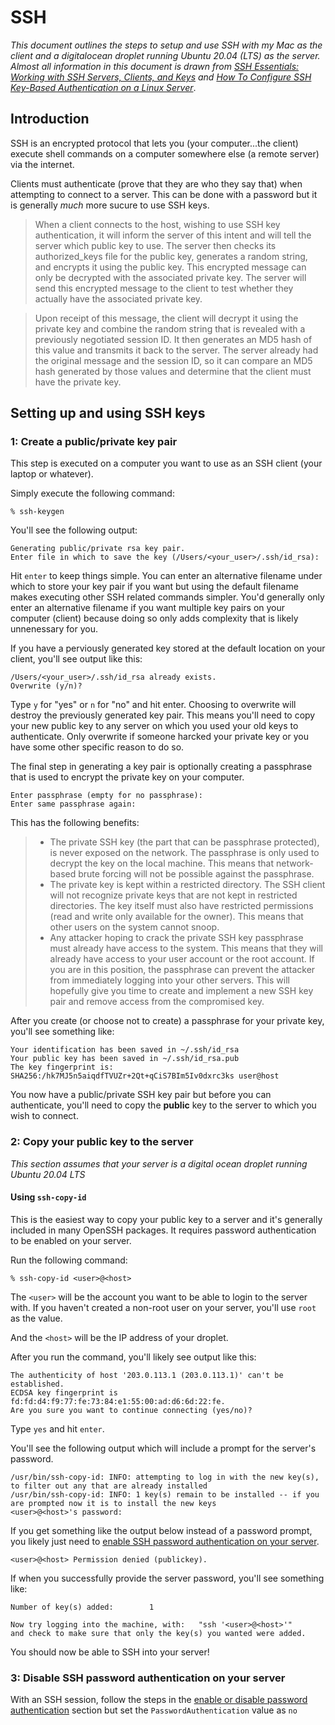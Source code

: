 # SSH

_This document outlines the steps to setup and use SSH with my Mac as the client and a digitalocean droplet running Ubuntu 20.04 (LTS) as the server. Almost all information in this document is drawn from [SSH Essentials: Working with SSH Servers, Clients, and Keys](https://www.digitalocean.com/community/tutorials/ssh-essentials-working-with-ssh-servers-clients-and-keys) and [How To Configure SSH Key-Based Authentication on a Linux Server](https://www.digitalocean.com/community/tutorials/how-to-configure-ssh-key-based-authentication-on-a-linux-server)_.

## Introduction

SSH is an encrypted protocol that lets you (your computer...the client) execute shell commands on a computer somewhere else (a remote server) via the internet.

Clients must authenticate (prove that they are who they say that) when attempting to connect to a server. This can be done with a password but it is generally _much_ more sucure to use SSH keys.

> When a client connects to the host, wishing to use SSH key authentication, it will inform the server of this intent and will tell the server which public key to use. The server then checks its authorized_keys file for the public key, generates a random string, and encrypts it using the public key. This encrypted message can only be decrypted with the associated private key. The server will send this encrypted message to the client to test whether they actually have the associated private key.

> Upon receipt of this message, the client will decrypt it using the private key and combine the random string that is revealed with a previously negotiated session ID. It then generates an MD5 hash of this value and transmits it back to the server. The server already had the original message and the session ID, so it can compare an MD5 hash generated by those values and determine that the client must have the private key.

## Setting up and using SSH keys

### 1: Create a public/private key pair
This step is executed on a computer you want to use as an SSH client (your laptop or whatever).

Simply execute the following command:
```
% ssh-keygen
```
You'll see the following output:
```
Generating public/private rsa key pair.
Enter file in which to save the key (/Users/<your_user>/.ssh/id_rsa): 
```
Hit `enter` to keep things simple. You can enter an alternative filename under which to store your key pair if you want but using the default filename makes executing other SSH related commands simpler. You'd generally only enter an alternative filename if you want multiple key pairs on your computer (client) because doing so only adds complexity that is likely unnenessary for you.

If you have a perviously generated key stored at the default location on your client, you'll see output like this:
```
/Users/<your_user>/.ssh/id_rsa already exists.
Overwrite (y/n)? 
```
Type `y` for "yes" or `n` for "no" and hit enter. Choosing to overwrite will destroy the previously generated key pair. This means you'll need to copy your new public key to any server on which you used your old keys to authenticate. Only overwrite if someone harcked your private key or you have some other specific reason to do so.

The final step in generating a key pair is optionally creating a passphrase that is used to encrypt the private key on your computer.

```
Enter passphrase (empty for no passphrase):
Enter same passphrase again:
```

This has the following benefits:

> - The private SSH key (the part that can be passphrase protected), is never exposed on the network. The passphrase is only used to decrypt the key on the local machine. This means that network-based brute forcing will not be possible against the passphrase.
> - The private key is kept within a restricted directory. The SSH client will not recognize private keys that are not kept in restricted directories. The key itself must also have restricted permissions (read and write only available for the owner). This means that other users on the system cannot snoop.
> - Any attacker hoping to crack the private SSH key passphrase must already have access to the system. This means that they will already have access to your user account or the root account. If you are in this position, the passphrase can prevent the attacker from immediately logging into your other servers. This will hopefully give you time to create and implement a new SSH key pair and remove access from the compromised key.

After you create (or choose not to create) a passphrase for your private key, you'll see something like:
```
Your identification has been saved in ~/.ssh/id_rsa
Your public key has been saved in ~/.ssh/id_rsa.pub
The key fingerprint is:
SHA256:/hk7MJ5n5aiqdfTVUZr+2Qt+qCiS7BIm5Iv0dxrc3ks user@host
```

You now have a public/private SSH key pair but before you can authenticate, you'll need to copy the **public** key to the server to which you wish to connect.

### 2: Copy your public key to the server

_This section assumes that your server is a digital ocean droplet running Ubuntu 20.04 LTS_

#### Using `ssh-copy-id`

This is the easiest way to copy your public key to a server and it's generally included in many OpenSSH packages. It requires password authentication to be enabled on your server.

Run the following command:
```
% ssh-copy-id <user>@<host>
```
The `<user>` will be the account you want to be able to login to the server with. If you haven't created a non-root user on your server, you'll use `root` as the value.

And the `<host>` will be the IP address of your droplet.

After you run the command, you'll likely see output like this:
```
The authenticity of host '203.0.113.1 (203.0.113.1)' can't be established.
ECDSA key fingerprint is fd:fd:d4:f9:77:fe:73:84:e1:55:00:ad:d6:6d:22:fe.
Are you sure you want to continue connecting (yes/no)?
```
Type `yes` and hit `enter`.

You'll see the following output which will include a prompt for the server's password. 
```
/usr/bin/ssh-copy-id: INFO: attempting to log in with the new key(s), to filter out any that are already installed
/usr/bin/ssh-copy-id: INFO: 1 key(s) remain to be installed -- if you are prompted now it is to install the new keys
<user>@<host>'s password: 
```

If you get something like the output below instead of a password prompt, you likely just need to [enable SSH password authentication on your server](./ssh-config.md#enable-or-disable-password-authentication).
```
<user>@<host> Permission denied (publickey).
```

If when you successfully provide the server password, you'll see something like:
```
Number of key(s) added:        1

Now try logging into the machine, with:   "ssh '<user>@<host>'"
and check to make sure that only the key(s) you wanted were added.
```
You should now be able to SSH into your server!

### 3: Disable SSH password authentication on your server

With an SSH session, follow the steps in the [enable or disable password authentication](./ssh-config.md#enable-or-disable-password-authentication) section but set the `PasswordAuthentication` value as `no`
